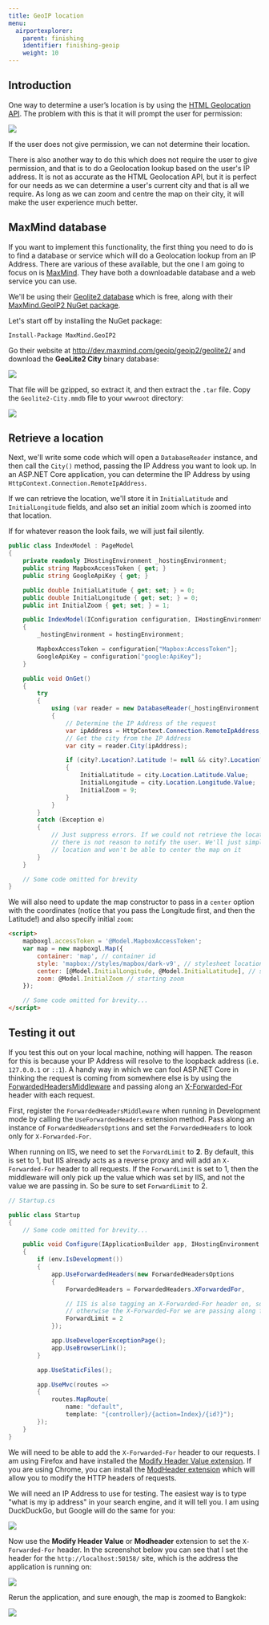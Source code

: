 ```yaml
---
title: GeoIP location
menu: 
  airportexplorer:
    parent: finishing
    identifier: finishing-geoip
    weight: 10
---
```


## Introduction

One way to determine a user’s location is by using the [HTML Geolocation API](https://www.w3schools.com/html/html5_geolocation.asp). The problem with this is that it will prompt the user for permission:

![](/images/books/airport-explorer/finishing-touches/geoip/permissions.png)

If the user does not give permission, we can not determine their location.

There is also another way to do this which does not require the user to give permission, and that is to do a Geolocation lookup based on the user's IP address. It is not as accurate as the HTML Geolocation API, but it is perfect for our needs as we can determine a user's current city and that is all we require. As long as we can zoom and centre the map on their city, it will make the user experience much better.

## MaxMind database

If you want to implement this functionality, the first thing you need to do is to find a database or service which will do a Geolocation lookup from an IP Address. There are various of these available, but the one I am going to focus on is [MaxMind](https://www.maxmind.com/). They have both a downloadable database and a web service you can use.

We'll be using their [Geolite2 database](https://www.maxmind.com/en/geolite2-developer-package) which is free, along with their [MaxMind.GeoIP2 NuGet package](https://www.nuget.org/packages/MaxMind.GeoIP2).

Let's start off by installing the NuGet package:

```text
Install-Package MaxMind.GeoIP2
```

Go their website at http://dev.maxmind.com/geoip/geoip2/geolite2/ and download the **GeoLite2 City** binary database:

![](/images/books/airport-explorer/finishing-touches/geoip/download.png)

That file will be gzipped, so extract it, and then extract the `.tar` file. Copy the `Geolite2-City.mmdb` file to your `wwwroot` directory:

![](/images/books/airport-explorer/finishing-touches/geoip/solution-explorer.png)

## Retrieve a location

Next, we'll write some code which will open a `DatabaseReader` instance, and then call the `City()` method, passing the IP Address you want to look up. In an ASP.NET Core application, you can determine the IP Address by using `HttpContext.Connection.RemoteIpAddress`.

If we can retrieve the location, we'll store it in `InitialLatitude` and `InitialLongitude` fields, and also set an initial zoom which is zoomed into that location.

If for whatever reason the look fails, we will just fail silently.

```csharp
public class IndexModel : PageModel
{
    private readonly IHostingEnvironment _hostingEnvironment;
    public string MapboxAccessToken { get; }
    public string GoogleApiKey { get; }

    public double InitialLatitude { get; set; } = 0;
    public double InitialLongitude { get; set; } = 0;
    public int InitialZoom { get; set; } = 1;

    public IndexModel(IConfiguration configuration, IHostingEnvironment hostingEnvironment)
    {
        _hostingEnvironment = hostingEnvironment;

        MapboxAccessToken = configuration["Mapbox:AccessToken"];
        GoogleApiKey = configuration["google:ApiKey"];
    }

    public void OnGet()
    {
        try
        {
            using (var reader = new DatabaseReader(_hostingEnvironment.WebRootPath + "\\GeoLite2-City.mmdb"))
            {
                // Determine the IP Address of the request
                var ipAddress = HttpContext.Connection.RemoteIpAddress;
                // Get the city from the IP Address
                var city = reader.City(ipAddress);

                if (city?.Location?.Latitude != null && city?.Location?.Longitude != null)
                {
                    InitialLatitude = city.Location.Latitude.Value;
                    InitialLongitude = city.Location.Longitude.Value;
                    InitialZoom = 9;
                }
            }
        }
        catch (Exception e)
        {
            // Just suppress errors. If we could not retrieve the location for whatever reason
            // there is not reason to notify the user. We'll just simply not know their current
            // location and won't be able to center the map on it
        }
    }

    // Some code omitted for brevity
}
```

We will also need to update the map constructor to pass in a `center` option with the coordinates (notice that you pass the Longitude first, and then the Latitude!) and also specify initial `zoom`:

```html
<script>
    mapboxgl.accessToken = '@Model.MapboxAccessToken';
    var map = new mapboxgl.Map({
        container: 'map', // container id
        style: 'mapbox://styles/mapbox/dark-v9', // stylesheet location
        center: [@Model.InitialLongitude, @Model.InitialLatitude], // starting position [lng, lat]
        zoom: @Model.InitialZoom // starting zoom
    });

    // Some code omitted for brevity...
</script>
```

## Testing it out

If you test this out on your local machine, nothing will happen. The reason for this is because your IP Address will resolve to the loopback address (i.e. `127.0.0.1` or `::1`). A handy way in which we can fool ASP.NET Core in thinking the request is coming from somewhere else is by using the [ForwardedHeadersMiddleware](https://docs.microsoft.com/en-us/dotnet/api/microsoft.aspnetcore.httpoverrides.forwardedheadersmiddleware?view=aspnetcore-2.0) and passing along an [X-Forwarded-For](https://en.wikipedia.org/wiki/X-Forwarded-For) header with each request.

First, register the `ForwardedHeadersMiddleware` when running in Development mode by calling the `UseForwardedHeaders` extension method. Pass along an instance of `ForwardedHeadersOptions` and set the `ForwardedHeaders` to look only for `X-Forwarded-For`.

When running on IIS, we need to set the `ForwardLimit` to **2**. By default, this is set to 1, but IIS already acts as a reverse proxy and will add an `X-Forwarded-For` header to all requests. If the `ForwardLimit` is set to 1, then the middleware will only pick up the value which was set by IIS, and not the value we are passing in. So be sure to set `ForwardLimit` to 2.

```csharp
// Startup.cs

public class Startup
{
    // Some code omitted for brevity...

    public void Configure(IApplicationBuilder app, IHostingEnvironment env)
    {
        if (env.IsDevelopment())
        {
            app.UseForwardedHeaders(new ForwardedHeadersOptions
            {
                ForwardedHeaders = ForwardedHeaders.XForwardedFor,

                // IIS is also tagging an X-Forwarded-For header on, so we need to increase this limit, 
                // otherwise the X-Forwarded-For we are passing along from the browser will be ignored
                ForwardLimit = 2
            });

            app.UseDeveloperExceptionPage();
            app.UseBrowserLink();
        }

        app.UseStaticFiles();

        app.UseMvc(routes =>
        {
            routes.MapRoute(
                name: "default",
                template: "{controller}/{action=Index}/{id?}");
        });
    }
}
```

We will need to be able to add the `X-Forwarded-For` header to our requests. I am using Firefox and have installed the [Modify Header Value extension](https://addons.mozilla.org/en-US/firefox/addon/modify-header-value/). If you are using Chrome, you can install the [ModHeader extension](https://chrome.google.com/webstore/detail/modheader/idgpnmonknjnojddfkpgkljpfnnfcklj) which will allow you to modify the HTTP headers of requests.

We will need an IP Address to use for testing. The easiest way is to type "what is my ip address" in your search engine, and it will tell you. I am using DuckDuckGo, but Google will do the same for you:

![](/images/books/airport-explorer/finishing-touches/geoip/ip-address.png)

Now use the **Modify Header Value** or **Modheader** extension to set the `X-Forwarded-For` header. In the screenshot below you can see that I set the header for the `http://localhost:50158/` site, which is the address the application is running on:

![](/images/books/airport-explorer/finishing-touches/geoip/header.png)

Rerun the application, and sure enough, the map is zoomed to Bangkok:

![](/images/books/airport-explorer/finishing-touches/geoip/zoomed.png)